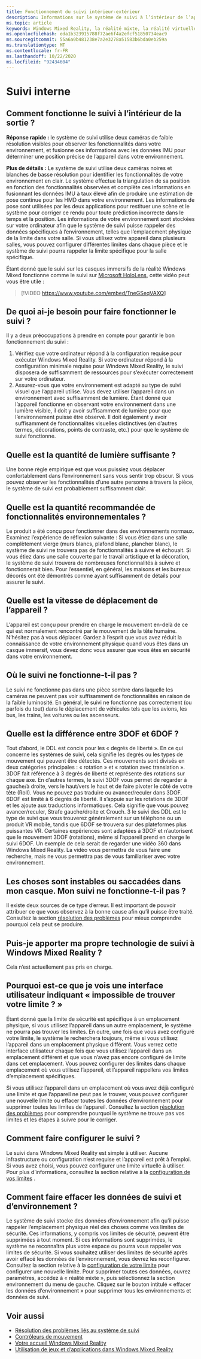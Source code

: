```yaml
---
title: Fonctionnement du suivi intérieur-extérieur
description: Informations sur le système de suivi à l’intérieur de l’appareil photo, utilisé dans les casques de Windows Mixed Reality.
ms.topic: article
keywords: Windows Mixed Reality, la réalité mixte, la réalité virtuelle, VR, MR, Inside-Out, Inside Out, Tracking, Camera
ms.openlocfilehash: eda1b323915788f72ae6f4a2efcf51850734eac9
ms.sourcegitcommit: 55a6a0b481238e7a2e3278a51583b6bda0eb259a
ms.translationtype: MT
ms.contentlocale: fr-FR
ms.lasthandoff: 10/22/2020
ms.locfileid: "92434604"
---
```

# <a name="inside-out-tracking"></a>Suivi interne

## <a name="how-does-inside-out-tracking-work"></a>Comment fonctionne le suivi à l’intérieur de la sortie ?

**Réponse rapide :** le système de suivi utilise deux caméras de faible résolution visibles pour observer les fonctionnalités dans votre environnement, et fusionne ces informations avec les données IMU pour déterminer une position précise de l’appareil dans votre environnement.

**Plus de détails :** Le système de suivi utilise deux caméras noires et blanches de basse résolution pour identifier les fonctionnalités de votre environnement en clair. Le système effectue la triangulation de sa position en fonction des fonctionnalités observées et complète ces informations en fusionnant les données IMU à taux élevé afin de produire une estimation de pose continue pour les HMD dans votre environnement. Les informations de pose sont utilisées par les deux applications pour restituer une scène et le système pour corriger ce rendu pour toute prédiction incorrecte dans le temps et la position. Les informations de votre environnement sont stockées sur votre ordinateur afin que le système de suivi puisse rappeler des données spécifiques à l’environnement, telles que l’emplacement physique de la limite dans votre salle. Si vous utilisez votre appareil dans plusieurs salles, vous pouvez configurer différentes limites dans chaque pièce et le système de suivi pourra rappeler la limite spécifique pour la salle spécifique.

Étant donné que le suivi sur les casques immersifs de la réalité Windows Mixed fonctionne comme le suivi sur [Microsoft HoloLens](https://www.microsoft.com/en-us/hololens), cette vidéo peut vous être utile :

>[!VIDEO https://www.youtube.com/embed/TneGSeqVAXQ]

## <a name="what-do-i-need-to-make-tracking-work-well"></a>De quoi ai-je besoin pour faire fonctionner le suivi ?

Il y a deux préoccupations à prendre en compte pour garantir le bon fonctionnement du suivi :
1. Vérifiez que votre ordinateur répond à la configuration requise pour exécuter Windows Mixed Reality. Si votre ordinateur répond à la configuration minimale requise pour Windows Mixed Reality, le suivi disposera de suffisamment de ressources pour s’exécuter correctement sur votre ordinateur.
2. Assurez-vous que votre environnement est adapté au type de suivi visuel que l’appareil utilise. Vous devez utiliser l’appareil dans un environnement avec suffisamment de lumière. Étant donné que l’appareil fonctionne en observant votre environnement dans une lumière visible, il doit y avoir suffisamment de lumière pour que l’environnement puisse être observé. Il doit également y avoir suffisamment de fonctionnalités visuelles distinctives (en d’autres termes, décorations, points de contraste, etc.) pour que le système de suivi fonctionne.

## <a name="how-much-light-is-enough-light"></a>Quelle est la quantité de lumière suffisante ?

Une bonne règle empirique est que vous puissiez vous déplacer confortablement dans l’environnement sans vous sentir trop obscur. Si vous pouvez observer les fonctionnalités d’une autre personne à travers la pièce, le système de suivi est probablement suffisamment clair.

## <a name="what-is-the-recommended-amount-of-environmental-features"></a>Quelle est la quantité recommandée de fonctionnalités environnementales ?

Le produit a été conçu pour fonctionner dans des environnements normaux. Examinez l’expérience de réflexion suivante : Si vous étiez dans une salle complètement vierge (murs blancs, plafond blanc, plancher blanc), le système de suivi ne trouvera pas de fonctionnalités à suivre et échouait. Si vous étiez dans une salle couverte par le travail artistique et la décoration, le système de suivi trouvera de nombreuses fonctionnalités à suivre et fonctionnerait bien. Pour l’essentiel, en général, les maisons et les bureaux décorés ont été démontrés comme ayant suffisamment de détails pour assurer le suivi.

## <a name="how-fast-can-i-move-with-the-device"></a>Quelle est la vitesse de déplacement de l’appareil ?

L’appareil est conçu pour prendre en charge le mouvement en-delà de ce qui est normalement rencontré par le mouvement de la tête humaine. N’hésitez pas à vous déplacer. Gardez à l’esprit que vous avez réduit la connaissance de votre environnement physique quand vous êtes dans un casque immersif, vous devez donc vous assurer que vous êtes en sécurité dans votre environnement.

## <a name="where-will-tracking-not-work"></a>Où le suivi ne fonctionne-t-il pas ?

Le suivi ne fonctionne pas dans une pièce sombre dans laquelle les caméras ne peuvent pas voir suffisamment de fonctionnalités en raison de la faible luminosité. En général, le suivi ne fonctionne pas correctement (ou parfois du tout) dans le déplacement de véhicules tels que les avions, les bus, les trains, les voitures ou les ascenseurs.

## <a name="what-is-the-difference-between-3dof-and-6dof"></a>Quelle est la différence entre 3DOF et 6DOF ?

Tout d’abord, le DDL est concis pour les « degrés de liberté ». En ce qui concerne les systèmes de suivi, cela signifie les degrés ou les types de mouvement qui peuvent être détectés. Ces mouvements sont divisés en deux catégories principales : « rotation » et « rotation avec translation ». 3DOF fait référence à 3 degrés de liberté et représente des rotations sur chaque axe. En d’autres termes, le suivi 3DOF vous permet de regarder à gauche/à droite, vers le haut/vers le haut et de faire pivoter le côté de votre tête (Roll). Vous ne pouvez pas traduire ou avancer/reculer dans 3DOF. 6DOF est limité à 6 degrés de liberté. Il s’appuie sur les rotations de 3DOF et les ajoute aux traductions informatiques. Cela signifie que vous pouvez avancer/reculer, Strafe gauche/droite et Crouch. 3 le suivi des DDL est le type de suivi que vous trouverez généralement sur un téléphone ou un produit VR mobile, tandis que 6DOF se trouvera sur des plateformes plus puissantes VR. Certaines expériences sont adaptées à 3DOF et n’autorisent que le mouvement 3DOF (rotations), même si l’appareil prend en charge le suivi 6DOF. Un exemple de cela serait de regarder une vidéo 360 dans Windows Mixed Reality. La vidéo vous permettra de vous faire une recherche, mais ne vous permettra pas de vous familiariser avec votre environnement.

## <a name="things-are-jittering-or-stuttering-in-my-headset-is-my-tracking-not-working"></a>Les choses sont instables ou saccadées dans mon casque. Mon suivi ne fonctionne-t-il pas ?

Il existe deux sources de ce type d’erreur. Il est important de pouvoir attribuer ce que vous observez à la bonne cause afin qu’il puisse être traité. Consultez la section [résolution des problèmes](tracking.md) pour mieux comprendre pourquoi cela peut se produire.

## <a name="can-i-bring-my-own-tracking-technology-to-windows-mixed-reality"></a>Puis-je apporter ma propre technologie de suivi à Windows Mixed Reality ?

Cela n’est actuellement pas pris en charge.

## <a name="why-do-i-see-ui-that-says-cant-find-your-boundary"></a>Pourquoi est-ce que je vois une interface utilisateur indiquant « impossible de trouver votre limite ? »

Étant donné que la limite de sécurité est spécifique à un emplacement physique, si vous utilisez l’appareil dans un autre emplacement, le système ne pourra pas trouver les limites. En outre, une fois que vous avez configuré votre limite, le système le recherchera toujours, même si vous utilisez l’appareil dans un emplacement physique différent. Vous verrez cette interface utilisateur chaque fois que vous utilisez l’appareil dans un emplacement différent et que vous n’avez pas encore configuré de limite dans cet emplacement. Vous pouvez configurer des limites dans chaque emplacement où vous utilisez l’appareil, et l’appareil rappellera vos limites d’emplacement spécifiques.

Si vous utilisez l’appareil dans un emplacement où vous avez déjà configuré une limite et que l’appareil ne peut pas le trouver, vous pouvez configurer une nouvelle limite ou effacer toutes les données d’environnement pour supprimer toutes les limites de l’appareil. Consultez la section [résolution des problèmes](tracking.md) pour comprendre pourquoi le système ne trouve pas vos limites et les étapes à suivre pour le corriger.

## <a name="how-do-i-set-up-tracking"></a>Comment faire configurer le suivi ?

Le suivi dans Windows Mixed Reality est simple à utiliser. Aucune infrastructure ou configuration n’est requise et l’appareil est prêt à l’emploi. Si vous avez choisi, vous pouvez configurer une limite virtuelle à utiliser. Pour plus d’informations, consultez la section relative à la [configuration de vos limites](set-up-windows-mixed-reality.md#set-up-your-room-boundary) .

## <a name="how-do-i-clear-tracking-and-environment-data"></a>Comment faire effacer les données de suivi et d’environnement ?

Le système de suivi stocke des données d’environnement afin qu’il puisse rappeler l’emplacement physique réel des choses comme vos limites de sécurité. Ces informations, y compris vos limites de sécurité, peuvent être supprimées à tout moment. Si ces informations sont supprimées, le système ne reconnaîtra plus votre espace ou pourra vous rappeler vos limites de sécurité. Si vous souhaitez utiliser des limites de sécurité après avoir effacé les données de l’environnement, vous devrez les reconfigurer. Consultez la section relative à la [configuration de votre limite](set-up-windows-mixed-reality.md#set-up-your-room-boundary) pour configurer une nouvelle limite. Pour supprimer toutes ces données, ouvrez paramètres, accédez à « réalité mixte », puis sélectionnez la section environnement du menu de gauche. Cliquez sur le bouton intitulé « effacer les données d’environnement » pour supprimer tous les environnements et données de suivi.

## <a name="see-also"></a>Voir aussi
* [Résolution des problèmes liés au système de suivi](tracking.md)
* [Contrôleurs de mouvement](controller-in-wmr.md)
* [Votre accueil Windows Mixed Reality](your-mixed-reality-home.md)
* [Utilisation de jeux et d’applications dans Windows Mixed Reality](using-games-and-apps-in-windows-mixed-reality.md)
